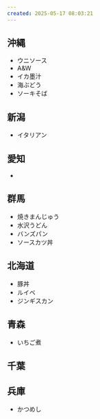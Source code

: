 ```yaml
---
created: 2025-05-17 08:03:21
---
```

## 沖縄
- ウニソース
- A&W
- イカ墨汁
- 海ぶどう
- ソーキそば

## 新潟
- イタリアン

## 愛知
- 
## 群馬
- 焼きまんじゅう
- 水沢うどん
- バンズパン
- ソースカツ丼

## 北海道

- 豚丼
- ルイベ
- ジンギスカン

## 青森

- いちご煮

## 千葉

## 兵庫
- かつめし